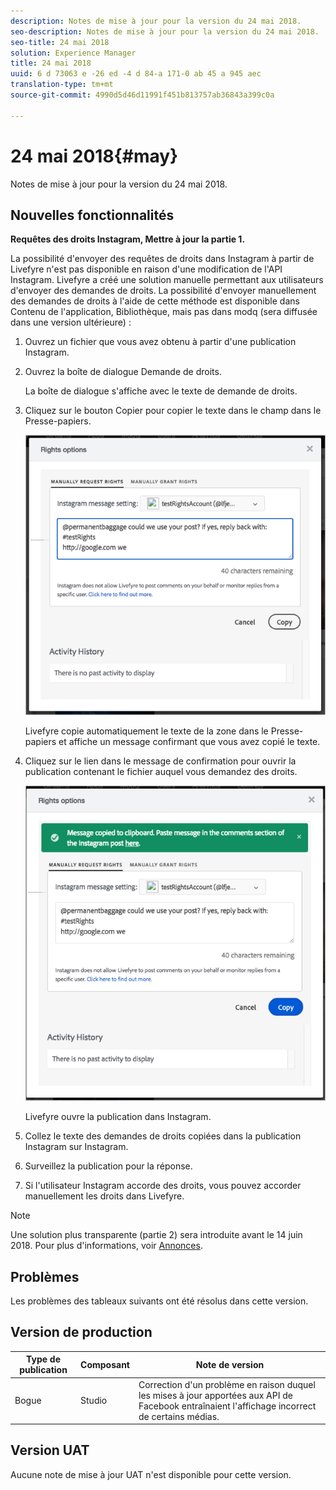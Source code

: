 ```yaml
---
description: Notes de mise à jour pour la version du 24 mai 2018.
seo-description: Notes de mise à jour pour la version du 24 mai 2018.
seo-title: 24 mai 2018
solution: Experience Manager
title: 24 mai 2018
uuid: 6 d 73063 e -26 ed -4 d 84-a 171-0 ab 45 a 945 aec
translation-type: tm+mt
source-git-commit: 4990d5d46d11991f451b813757ab36843a399c0a

---
```



# 24 mai 2018{#may}

Notes de mise à jour pour la version du 24 mai 2018.

## Nouvelles fonctionnalités

**Requêtes des droits Instagram, Mettre à jour la partie 1.**

La possibilité d&#39;envoyer des requêtes de droits dans Instagram à partir de Livefyre n&#39;est pas disponible en raison d&#39;une modification de l&#39;API Instagram. Livefyre a créé une solution manuelle permettant aux utilisateurs d&#39;envoyer des demandes de droits. La possibilité d&#39;envoyer manuellement des demandes de droits à l&#39;aide de cette méthode est disponible dans Contenu de l&#39;application, Bibliothèque, mais pas dans modq (sera diffusée dans une version ultérieure) :

1. Ouvrez un fichier que vous avez obtenu à partir d&#39;une publication Instagram.
1. Ouvrez la boîte de dialogue Demande de droits.

   La boîte de dialogue s&#39;affiche avec le texte de demande de droits.

1. Cliquez sur le bouton Copier pour copier le texte dans le champ dans le Presse-papiers.

   ![](../assets/rr_insta_workaround1.png)

   Livefyre copie automatiquement le texte de la zone dans le Presse-papiers et affiche un message confirmant que vous avez copié le texte.

1. Cliquez sur le lien dans le message de confirmation pour ouvrir la publication contenant le fichier auquel vous demandez des droits.

   ![](../assets/rr_insta_workaround2.png)

   Livefyre ouvre la publication dans Instagram.

1. Collez le texte des demandes de droits copiées dans la publication Instagram sur Instagram.
1. Surveillez la publication pour la réponse.
1. Si l&#39;utilisateur Instagram accorde des droits, vous pouvez accorder manuellement les droits dans Livefyre.

>[!NOTE]
>
>Une solution plus transparente (partie 2) sera introduite avant le 14 juin 2018. Pour plus d&#39;informations, voir [Annonces](/help/using/c-anouncements.md#c_anouncements).

## Problèmes

Les problèmes des tableaux suivants ont été résolus dans cette version.

## Version de production

| **Type de publication** | **Composant** | **Note de version** |
|---|---|---|
| Bogue | Studio | Correction d&#39;un problème en raison duquel les mises à jour apportées aux API de Facebook entraînaient l&#39;affichage incorrect de certains médias. |

## Version UAT

Aucune note de mise à jour UAT n&#39;est disponible pour cette version.
